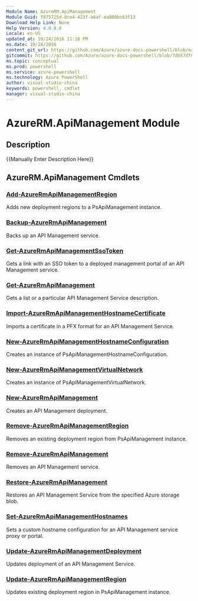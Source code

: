 ```yaml
---
Module Name: AzureRM.ApiManagement
Module Guid: f875725d-8ce4-423f-a6af-ea880bc63f13
Download Help Link: None
Help Version: 4.0.0.0
Locale: en-US
updated_at: 10/24/2016 11:18 PM
ms.date: 10/24/2016
content_git_url: https://github.com/Azure/azure-docs-powershell/blob/master/azureps-cmdlets-docs/ResourceManager/AzureRM.ApiManagement/v3.0.0/AzureRM.ApiManagement.md
gitcommit: https://github.com/Azure/azure-docs-powershell/blob/7db57df6b5e709a7c001e6de362a1240d7583ae8/azureps-cmdlets-docs/ResourceManager/AzureRM.ApiManagement/v3.0.0/AzureRM.ApiManagement.md
ms.topic: conceptual
ms.prod: powershell
ms.service: azure-powershell
ms.technology: Azure PowerShell
author: visual-studio-china
keywords: powershell, cmdlet
manager: visual-studio-china
---
```


# AzureRM.ApiManagement Module
## Description
{{Manually Enter Description Here}}

## AzureRM.ApiManagement Cmdlets
### [Add-AzureRmApiManagementRegion](.\Add-AzureRmApiManagementRegion.md)
Adds new deployment regions to a PsApiManagement instance.


### [Backup-AzureRmApiManagement](.\Backup-AzureRmApiManagement.md)
Backs up an API Management service.


### [Get-AzureRmApiManagementSsoToken](.\Get-AzureRmApiManagementSsoToken.md)
Gets a link with an SSO token to a deployed management portal of an API Management service.


### [Get-AzureRmApiManagement](.\Get-AzureRmApiManagement.md)
Gets a list or a particular API Management Service description.


### [Import-AzureRmApiManagementHostnameCertificate](.\Import-AzureRmApiManagementHostnameCertificate.md)
Imports a certificate in a PFX format for an API Management Service.


### [New-AzureRmApiManagementHostnameConfiguration](.\New-AzureRmApiManagementHostnameConfiguration.md)
Creates an instance of PsApiManagementHostnameConfiguration.


### [New-AzureRmApiManagementVirtualNetwork](.\New-AzureRmApiManagementVirtualNetwork.md)
Creates an instance of PsApiManagementVirtualNetwork.


### [New-AzureRmApiManagement](.\New-AzureRmApiManagement.md)
Creates an API Management deployment.


### [Remove-AzureRmApiManagementRegion](.\Remove-AzureRmApiManagementRegion.md)
Removes an existing deployment region from PsApiManagement instance.


### [Remove-AzureRmApiManagement](.\Remove-AzureRmApiManagement.md)
Removes an API Management service.


### [Restore-AzureRmApiManagement](.\Restore-AzureRmApiManagement.md)
Restores an API Management Service from the specified Azure storage blob.


### [Set-AzureRmApiManagementHostnames](.\Set-AzureRmApiManagementHostnames.md)
Sets a custom hostname configuration for an API Management service proxy or portal.


### [Update-AzureRmApiManagementDeployment](.\Update-AzureRmApiManagementDeployment.md)
Updates deployment of an API Management Service.


### [Update-AzureRmApiManagementRegion](.\Update-AzureRmApiManagementRegion.md)
Updates existing deployment region in PsApiManagement instance.




